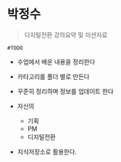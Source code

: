 # 박정수
> 디지털전환 강의요약 및 미션자료

`#TODO`

- 수업에서 배운 내용을 정리한다 
- 카타고리를 폴더 별로 만든다
- 꾸준히 정리하며 정보를 업데이트 한다  
- 자신의 
    - 기획
    - PM
    - 디지털전환
    
- 지식저장소로 활용한다.   
